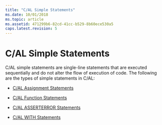 ```yaml
---
title: "C/AL Simple Statements"
ms.date: 10/01/2018
ms.topic: article
ms.assetid: 471299b6-82cd-41cc-b529-8b60ece530a5
caps.latest.revision: 5
---
```

# C/AL Simple Statements
C/AL simple statements are single-line statements that are executed sequentially and do not alter the flow of execution of code. The following are the types of simple statements in C/AL:  
  
-   [C/AL Assignment Statements](C-AL-Assignment-Statements.md)  
  
-   [C/AL Function Statements](C-AL-Function-Statements.md)  
  
-   [C/AL ASSERTERROR Statements](C-AL-ASSERTERROR-Statements.md)  
  
-   [C/AL WITH Statements](C-AL-WITH-Statements.md)
